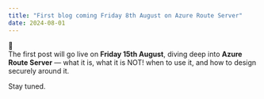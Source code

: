 ```yaml
---
title: "First blog coming Friday 8th August on Azure Route Server"
date: 2024-08-01
---
```


👋  
The first post will go live on **Friday 15th August**, diving deep into **Azure Route Server** — what it is, what it is NOT! when to use it, and how to design securely around it.

Stay tuned.
